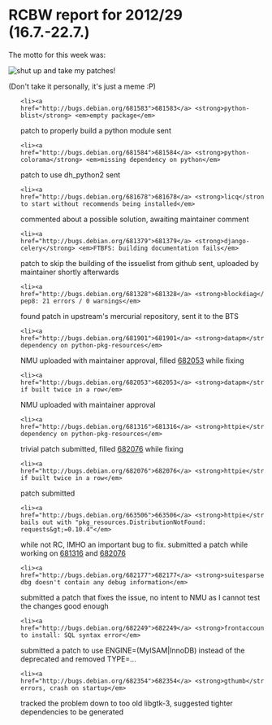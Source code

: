 <html><body><h1>RCBW report for 2012/29 (16.7.-22.7.)</h1>

The motto for this week was:

<img title="" src="http://cdn.memegenerator.net/instances/400x/23595123.jpg" alt="shut up and take my patches!">

(Don't take it personally, it's just a meme :P)

<ul>

	<li><a href="http://bugs.debian.org/681583">681583</a> <strong>python-blist</strong> <em>empty package</em>

patch to properly build a python module sent</li>

	<li><a href="http://bugs.debian.org/681584">681584</a> <strong>python-colorama</strong> <em>missing dependency on python</em>

patch to use dh_python2 sent</li>

	<li><a href="http://bugs.debian.org/681678">681678</a> <strong>licq</strong> <em>Fails to start without recommends being installed</em>

commented about a possible solution, awaiting maintainer comment</li>

	<li><a href="http://bugs.debian.org/681379">681379</a> <strong>django-celery</strong> <em>FTBFS: building documentation fails</em>

patch to skip the building of the issuelist from github sent, uploaded by maintainer shortly afterwards</li>

	<li><a href="http://bugs.debian.org/681328">681328</a> <strong>blockdiag</strong> <em>FTBFS: pep8: 21 errors / 0 warnings</em>

found patch in upstream's mercurial repository, sent it to the BTS</li>

	<li><a href="http://bugs.debian.org/681901">681901</a> <strong>datapm</strong> <em>missing dependency on python-pkg-resources</em>

NMU uploaded with maintainer approval, filled <a href="http://bugs.debian.org/682053">682053</a> while fixing</li>

	<li><a href="http://bugs.debian.org/682053">682053</a> <strong>datapm</strong> <em>FTBFS if built twice in a row</em>

NMU uploaded with maintainer approval</li>

	<li><a href="http://bugs.debian.org/681316">681316</a> <strong>httpie</strong> <em>missing dependency on python-pkg-resources</em>

trivial patch submitted, filled <a href="http://bugs.debian.org/682076">682076</a> while fixing</li>

	<li><a href="http://bugs.debian.org/682076">682076</a> <strong>httpie</strong> <em>FTBFS if built twice in a row</em>

patch submitted</li>

	<li><a href="http://bugs.debian.org/663506">663506</a> <strong>httpie</strong> <em>Always bails out with "pkg_resources.DistributionNotFound: requests&gt;=0.10.4"</em>

while not RC, IMHO an important bug to fix. submitted a patch while working on <a href="http://bugs.debian.org/681316">681316</a> and <a href="http://bugs.debian.org/682076">682076</a></li>

	<li><a href="http://bugs.debian.org/682177">682177</a> <strong>suitesparse</strong> <em>libsuitesparse-dbg doesn't contain any debug information</em>

submitted a patch that fixes the issue, no intent to NMU as I cannot test the changes good enough</li>

	<li><a href="http://bugs.debian.org/682249">682249</a> <strong>frontaccounting</strong> <em>fails to install: SQL syntax error</em>

submitted a patch to use ENGINE=(MyISAM|InnoDB) instead of the deprecated and removed TYPE=...</li>

	<li><a href="http://bugs.debian.org/682354">682354</a> <strong>gthumb</strong> <em>glib errors, crash on startup</em>

tracked the problem down to too old libgtk-3, suggested tighter dependencies to be generated</li>

</ul></body></html>